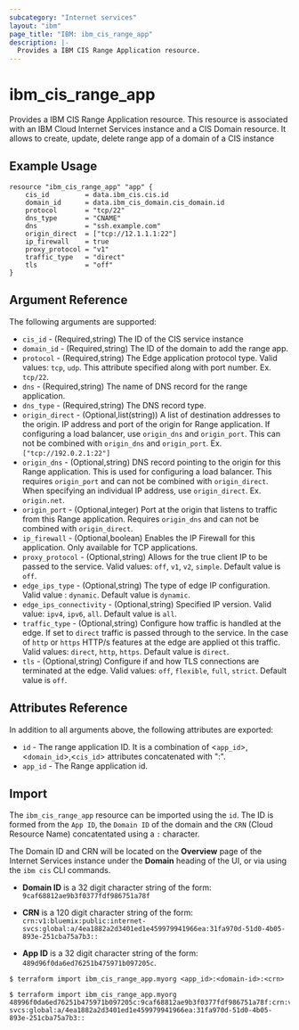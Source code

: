 ```yaml
---
subcategory: "Internet services"
layout: "ibm"
page_title: "IBM: ibm_cis_range_app"
description: |-
  Provides a IBM CIS Range Application resource.
---
```


# ibm_cis_range_app

Provides a IBM CIS Range Application resource. This resource is associated with an IBM Cloud Internet Services instance and a CIS Domain resource. It allows to create, update, delete range app of a domain of a CIS instance

## Example Usage

```hcl
resource "ibm_cis_range_app" "app" {
	cis_id         = data.ibm_cis.cis.id
	domain_id      = data.ibm_cis_domain.cis_domain.id
	protocol       = "tcp/22"
	dns_type       = "CNAME"
	dns            = "ssh.example.com"
	origin_direct  = ["tcp://12.1.1.1:22"]
	ip_firewall    = true
	proxy_protocol = "v1"
	traffic_type   = "direct"
	tls            = "off"
}
```

## Argument Reference

The following arguments are supported:

- `cis_id` - (Required,string) The ID of the CIS service instance
- `domain_id` - (Required,string) The ID of the domain to add the range app.
- `protocol` - (Required,string) The Edge application protocol type. Valid values: `tcp`, `udp`. This attribute specified along with port number. Ex. `tcp/22`.
- `dns` - (Required,string) The name of DNS record for the range application.
- `dns_type` - (Required,string) The DNS record type.
- `origin_direct` - (Optional,list(string)) A list of destination addresses to the origin. IP address and port of the origin for Range application. If configuring a load balancer, use `origin_dns` and `origin_port`. This can not be combined with `origin_dns` and `origin_port`. Ex. `["tcp://192.0.2.1:22"]`
- `origin_dns` - (Optional,string) DNS record pointing to the origin for this Range application. This is used for configuring a load balancer. This requires `origin_port` and can not be combined with `origin_direct`. When specifying an individual IP address, use `origin_direct`. Ex. `origin.net`.
- `origin_port` - (Optional,integer) Port at the origin that listens to traffic from this Range application. Requires `origin_dns` and can not be combined with `origin_direct`.
- `ip_firewall` - (Optional,boolean) Enables the IP Firewall for this application. Only available for TCP applications.
- `proxy_protocol` - (Optional,string) Allows for the true client IP to be passed to the service. Valid values: `off`, `v1`, `v2`, `simple`. Default value is `off`.
- `edge_ips_type` - (Optional,string) The type of edge IP configuration. Valid value : `dynamic`. Default value is `dynamic`.
- `edge_ips_connectivity` - (Optional,string) Specified IP version. Valid value: `ipv4`, `ipv6`, `all`. Default value is `all`.
- `traffic_type` - (Optional,string) Configure how traffic is handled at the edge. If set to `direct` traffic is passed through to the service. In the case of `http` or `https` HTTP/s features at the edge are applied ot this traffic. Valid values: `direct`, `http`, `https`. Default value is `direct`.
- `tls` - (Optional,string) Configure if and how TLS connections are terminated at the edge. Valid values: `off`, `flexible`, `full`, `strict`. Default value is `off`.

## Attributes Reference

In addition to all arguments above, the following attributes are exported:

- `id` - The range application ID. It is a combination of <`app_id`>,<`domain_id`>,<`cis_id`> attributes concatenated with ":".
- `app_id` - The Range application id.

## Import

The `ibm_cis_range_app` resource can be imported using the `id`. The ID is formed from the `App ID`, the `Domain ID` of the domain and the `CRN` (Cloud Resource Name) concatentated using a `:` character.

The Domain ID and CRN will be located on the **Overview** page of the Internet Services instance under the **Domain** heading of the UI, or via using the `ibm cis` CLI commands.

- **Domain ID** is a 32 digit character string of the form: `9caf68812ae9b3f0377fdf986751a78f`

- **CRN** is a 120 digit character string of the form: `crn:v1:bluemix:public:internet-svcs:global:a/4ea1882a2d3401ed1e459979941966ea:31fa970d-51d0-4b05-893e-251cba75a7b3::`

- **App ID** is a 32 digit character string of the form: `489d96f0da6ed76251b475971b097205c`.

```
$ terraform import ibm_cis_range_app.myorg <app_id>:<domain-id>:<crn>

$ terraform import ibm_cis_range_app.myorg 48996f0da6ed76251b475971b097205c:9caf68812ae9b3f0377fdf986751a78f:crn:v1:bluemix:public:internet-svcs:global:a/4ea1882a2d3401ed1e459979941966ea:31fa970d-51d0-4b05-893e-251cba75a7b3::
```
